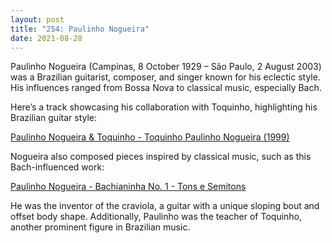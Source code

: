 ```yaml
---
layout: post
title: "254: Paulinho Nogueira"
date: 2021-08-28
---
```


Paulinho Nogueira (Campinas, 8 October 1929 – São Paulo, 2 August 2003) was a Brazilian guitarist, composer, and singer known for his eclectic style. His influences ranged from Bossa Nova to classical music, especially Bach.

Here’s a track showcasing his collaboration with Toquinho, highlighting his Brazilian guitar style:  

[Paulinho Nogueira & Toquinho - Toquinho Paulinho Nogueira (1999)](https://youtu.be/81DjBm0GZHY?t=1820)  

Nogueira also composed pieces inspired by classical music, such as this Bach-influenced work:  

[Paulinho Nogueira - Bachianinha No. 1 - Tons e Semitons](https://youtu.be/uClP5Ohtl_s)  

He was the inventor of the craviola, a guitar with a unique sloping bout and offset body shape. Additionally, Paulinho was the teacher of Toquinho, another prominent figure in Brazilian music.
